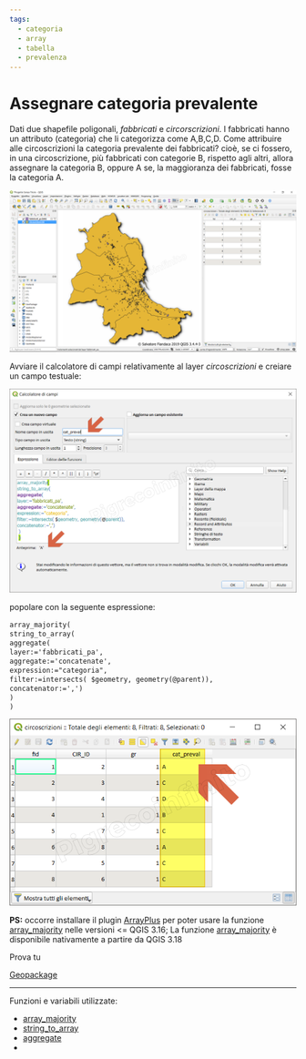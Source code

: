```yaml
---
tags:
  - categoria
  - array
  - tabella
  - prevalenza
---
```


# Assegnare categoria prevalente

Dati due shapefile poligonali, _fabbricati_ e _circorscrizioni_. I fabbricati hanno un attributo (categoria) che li categorizza come A,B,C,D. Come attribuire alle circoscrizioni la categoria prevalente dei fabbricati? cioè, se ci fossero, in una circoscrizione, più fabbricati con categorie B, rispetto agli altri, allora assegnare la categoria B, oppure A se, la maggioranza dei fabbricati, fosse la categoria A.

[![](../img/esempi/assegnare_cat_prevalente/cat_01.png)](../img/esempi/assegnare_cat_prevalente/cat_01.png)

Avviare il calcolatore di campi relativamente al layer _circoscrizioni_ e creiare un campo testuale:

[![](../img/esempi/assegnare_cat_prevalente/cat_02.png)](../img/esempi/assegnare_cat_prevalente/cat_02.png)

popolare con la seguente espressione:

```
array_majority( 
string_to_array(
aggregate(
layer:='fabbricati_pa', 
aggregate:='concatenate', 
expression:="categoria",
filter:=intersects( $geometry, geometry(@parent)),
concatenator:=',')
) 
)
```

[![](../img/esempi/assegnare_cat_prevalente/cat_03.png)](../img/esempi/assegnare_cat_prevalente/cat_03.png)

**PS:** occorre installare il plugin [ArrayPlus](https://framagit.org/jbdesbas/arrayPlus) per poter usare la funzione [array_majority](../gr_funzioni/array/array_unico.md#array_majority) nelle versioni <= QGIS 3.16; La funzione [array_majority](../gr_funzioni/array/array_unico.md#array_majority) è disponibile nativamente a partire da QGIS 3.18

Prova tu

[Geopackage](../prova_tu/dati_esempi.zip)

---

Funzioni e variabili utilizzate:

- [array_majority](../gr_funzioni/array/array_unico.md#array_majority)
- [string_to_array](../gr_funzioni/array/array_unicoo#string_to_array)
- [aggregate](../gr_funzioni/aggrega/aggrega_unico.md#aggregate)
- 